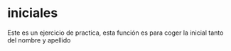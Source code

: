 # iniciales
Este es un ejercicio de practica, esta función es para coger la inicial tanto del nombre y apellido
